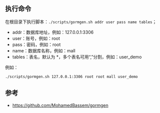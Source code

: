 ## 执行命令
在根目录下执行脚本：`./scripts/gormgen.sh addr user pass name tables`；
- addr：数据库地址，例如：127.0.0.1:3306
- user：账号，例如：root
- pass：密码，例如：root
- name：数据库名称，例如：mall
- tables：表名，默认为 *，多个表名可用“,”分割，例如：user_demo

例如：
```
./scripts/gormgen.sh 127.0.0.1:3306 root root mall user_demo
```

## 参考
- https://github.com/MohamedBassem/gormgen
